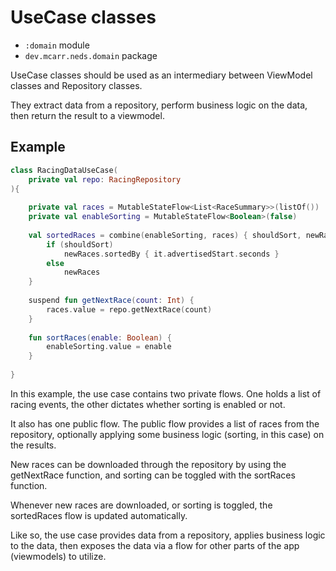 # UseCase classes

* `:domain` module
* `dev.mcarr.neds.domain` package

UseCase classes should be used as an intermediary between ViewModel classes and Repository classes.

They extract data from a repository, perform business logic on the data, then return the result to a viewmodel.

## Example

```kotlin
class RacingDataUseCase(
    private val repo: RacingRepository
){
    
    private val races = MutableStateFlow<List<RaceSummary>>(listOf())
    private val enableSorting = MutableStateFlow<Boolean>(false)
    
    val sortedRaces = combine(enableSorting, races) { shouldSort, newRaces ->
        if (shouldSort)
            newRaces.sortedBy { it.advertisedStart.seconds }
        else
            newRaces
    }
    
    suspend fun getNextRace(count: Int) {
        races.value = repo.getNextRace(count)
    }
    
    fun sortRaces(enable: Boolean) {
        enableSorting.value = enable
    }
    
}
```

In this example, the use case contains two private flows. One holds a list of racing events, the other dictates whether sorting is enabled or not.

It also has one public flow. The public flow provides a list of races from the repository, optionally applying some business logic (sorting, in this case) on the results.

New races can be downloaded through the repository by using the getNextRace function, and sorting can be toggled with the sortRaces function.

Whenever new races are downloaded, or sorting is toggled, the sortedRaces flow is updated automatically.

Like so, the use case provides data from a repository, applies business logic to the data, then exposes the data via a flow for other parts of the app (viewmodels) to utilize.